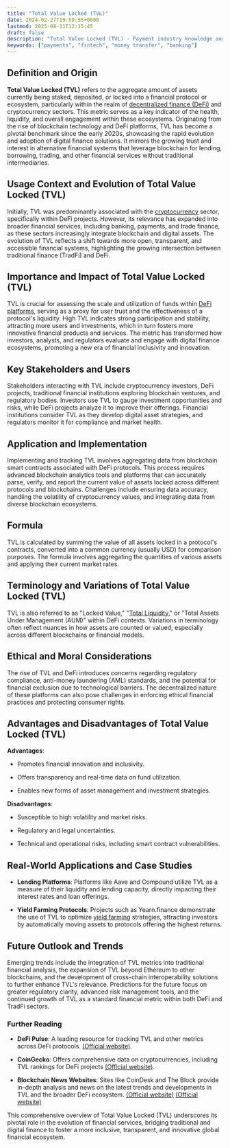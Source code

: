 ```yaml
---
title: "Total Value Locked (TVL)"
date: 2024-02-27T19:59:55+0000
lastmod: 2025-08-11T12:15:45
draft: false
description: "Total Value Locked (TVL) - Payment industry knowledge and insights"
keywords: ["payments", "fintech", "money transfer", "banking"]
---
```


## Definition and Origin

**Total Value Locked (TVL)** refers to the aggregate amount of assets currently being staked, deposited, or locked into a financial protocol or ecosystem, particularly within the realm of [decentralized finance (DeFi)](https://faisalkhanllc.xyz/resources/payments-wiki/d/decentralized-finance-defi/) and cryptocurrency sectors. This metric serves as a key indicator of the health, liquidity, and overall engagement within these ecosystems. Originating from the rise of blockchain technology and DeFi platforms, TVL has become a pivotal benchmark since the early 2020s, showcasing the rapid evolution and adoption of digital finance solutions. It mirrors the growing trust and interest in alternative financial systems that leverage blockchain for lending, borrowing, trading, and other financial services without traditional intermediaries.

## Usage Context and Evolution of Total Value Locked (TVL)

Initially, TVL was predominantly associated with the [cryptocurrency](https://faisalkhanllc.xyz/resources/payments-wiki/c/cryptocurrency/) sector, specifically within DeFi projects. However, its relevance has expanded into broader financial services, including banking, payments, and trade finance, as these sectors increasingly integrate blockchain and digital assets. The evolution of TVL reflects a shift towards more open, transparent, and accessible financial systems, highlighting the growing intersection between traditional finance (TradFi) and DeFi.

## Importance and Impact of Total Value Locked (TVL)

TVL is crucial for assessing the scale and utilization of funds within [DeFi platforms](https://faisalkhanllc.xyz/resources/payments-wiki/d/decentralized-applications-dapps/), serving as a proxy for user trust and the effectiveness of a protocol's liquidity. High TVL indicates strong participation and stability, attracting more users and investments, which in turn fosters more innovative financial products and services. The metric has transformed how investors, analysts, and regulators evaluate and engage with digital finance ecosystems, promoting a new era of financial inclusivity and innovation.

## Key Stakeholders and Users

Stakeholders interacting with TVL include cryptocurrency investors, DeFi projects, traditional financial institutions exploring blockchain ventures, and regulatory bodies. Investors use TVL to gauge investment opportunities and risks, while DeFi projects analyze it to improve their offerings. Financial institutions consider TVL as they develop digital asset strategies, and regulators monitor it for compliance and market health.

## Application and Implementation

Implementing and tracking TVL involves aggregating data from blockchain smart contracts associated with DeFi protocols. This process requires advanced blockchain analytics tools and platforms that can accurately parse, verify, and report the current value of assets locked across different protocols and blockchains. Challenges include ensuring data accuracy, handling the volatility of cryptocurrency values, and integrating data from diverse blockchain ecosystems.

## Formula

TVL is calculated by summing the value of all assets locked in a protocol's contracts, converted into a common currency (usually USD) for comparison purposes. The formula involves aggregating the quantities of various assets and applying their current market rates.

## Terminology and Variations of Total Value Locked (TVL)

TVL is also referred to as "Locked Value," "[Total Liquidity](https://faisalkhanllc.xyz/resources/payments-wiki/l/liquidity/)," or "Total Assets Under Management (AUM)" within DeFi contexts. Variations in terminology often reflect nuances in how assets are counted or valued, especially across different blockchains or financial models.

## Ethical and Moral Considerations

The rise of TVL and DeFi introduces concerns regarding regulatory compliance, anti-money laundering (AML) standards, and the potential for financial exclusion due to technological barriers. The decentralized nature of these platforms can also pose challenges in enforcing ethical financial practices and protecting consumer rights.

## Advantages and Disadvantages of Total Value Locked (TVL)

**Advantages**:

- Promotes financial innovation and inclusivity.

- Offers transparency and real-time data on fund utilization.

- Enables new forms of asset management and investment strategies.

**Disadvantages**:

- Susceptible to high volatility and market risks.

- Regulatory and legal uncertainties.

- Technical and operational risks, including smart contract vulnerabilities.

## Real-World Applications and Case Studies

- **Lending Platforms**: Platforms like Aave and Compound utilize TVL as a measure of their liquidity and lending capacity, directly impacting their interest rates and loan offerings.

- **Yield Farming Protocols**: Projects such as Yearn.finance demonstrate the use of TVL to optimize [yield farming](https://faisalkhanllc.xyz/resources/payments-wiki/y/yield-farming/) strategies, attracting investors by automatically moving assets to protocols offering the highest returns.

## Future Outlook and Trends

Emerging trends include the integration of TVL metrics into traditional financial analysis, the expansion of TVL beyond Ethereum to other blockchains, and the development of cross-chain interoperability solutions to further enhance TVL's relevance. Predictions for the future focus on greater regulatory clarity, advanced risk management tools, and the continued growth of TVL as a standard financial metric within both DeFi and TradFi sectors.

### Further Reading

- **DeFi Pulse**: A leading resource for tracking TVL and other metrics across DeFi protocols. [(Official website)](https://defipulse.com/).

- **CoinGecko**: Offers comprehensive data on cryptocurrencies, including TVL rankings for DeFi projects [(Official website)](https://www.coingecko.com/).

- **Blockchain News Websites**: Sites like CoinDesk and The Block provide in-depth analysis and news on the latest trends and developments in TVL and the broader DeFi ecosystem. [(Official website)](https://www.coindesk.com/) [(Official website)](https://www.theblock.co/)

This comprehensive overview of Total Value Locked (TVL) underscores its pivotal role in the evolution of financial services, bridging traditional and digital finance to foster a more inclusive, transparent, and innovative global financial ecosystem.